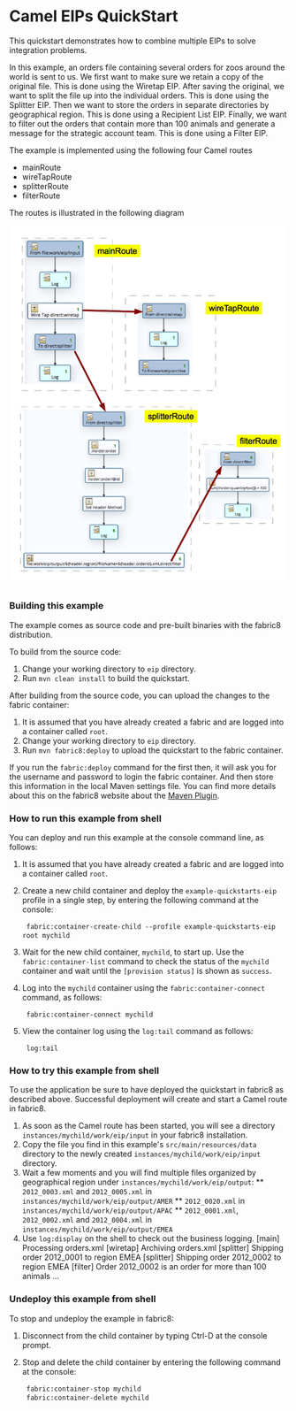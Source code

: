 # Camel EIPs QuickStart

This quickstart demonstrates how to combine multiple EIPs to solve integration problems.

In this example, an orders file containing several orders for zoos around the world is sent to us. We first want to make sure we retain a copy of the original file. This is done using the Wiretap EIP. After saving the original, we want to split the file up into the individual orders. This is done using the Splitter EIP. Then we want to store the orders in separate directories by geographical region. This is done using a Recipient List EIP. Finally, we want to filter out the orders that contain more than 100 animals and generate a message for the strategic account team. This is done using a Filter EIP.

The example is implemented using the following four Camel routes

* mainRoute
* wireTapRoute
* splitterRoute
* filterRoute

The routes is illustrated in the following diagram

![Camel EIPs diagram](https://raw.githubusercontent.com/fabric8io/fabric8/master/docs/images/camel-eips-diagram.png)


### Building this example

The example comes as source code and pre-built binaries with the fabric8 distribution. 

To build from the source code:

1. Change your working directory to `eip` directory.
2. Run `mvn clean install` to build the quickstart.

After building from the source code, you can upload the changes to the fabric container:

1. It is assumed that you have already created a fabric and are logged into a container called `root`.
1. Change your working directory to `eip` directory.
1. Run `mvn fabric8:deploy` to upload the quickstart to the fabric container.

If you run the `fabric:deploy` command for the first then, it will ask you for the username and password to login the fabric container.
And then store this information in the local Maven settings file. You can find more details about this on the fabric8 website about the [Maven Plugin](http://fabric8.io/gitbook/mavenPlugin.html).


### How to run this example from shell

You can deploy and run this example at the console command line, as follows:

1. It is assumed that you have already created a fabric and are logged into a container called `root`.
1. Create a new child container and deploy the `example-quickstarts-eip` profile in a single step, by entering the
 following command at the console:

        fabric:container-create-child --profile example-quickstarts-eip root mychild

1. Wait for the new child container, `mychild`, to start up. Use the `fabric:container-list` command to check the status of the `mychild` container and wait until the `[provision status]` is shown as `success`.
1. Log into the `mychild` container using the `fabric:container-connect` command, as follows:

        fabric:container-connect mychild

1. View the container log using the `log:tail` command as follows:

        log:tail


### How to try this example from shell

To use the application be sure to have deployed the quickstart in fabric8 as described above. Successful deployment will create and start a Camel route in fabric8.

1. As soon as the Camel route has been started, you will see a directory `instances/mychild/work/eip/input` in your fabric8 installation.
2. Copy the file you find in this example's `src/main/resources/data` directory to the newly created `instances/mychild/work/eip/input`
directory.
3. Wait a few moments and you will find multiple files organized by geographical region under `instances/mychild/work/eip/output`:
** `2012_0003.xml` and `2012_0005.xml` in `instances/mychild/work/eip/output/AMER`
** `2012_0020.xml` in `instances/mychild/work/eip/output/APAC`
** `2012_0001.xml`, `2012_0002.xml` and `2012_0004.xml` in `instances/mychild/work/eip/output/EMEA`
4. Use `log:display` on the shell to check out the business logging.
        [main]    Processing orders.xml
        [wiretap]  Archiving orders.xml
        [splitter] Shipping order 2012_0001 to region EMEA
        [splitter] Shipping order 2012_0002 to region EMEA
        [filter]   Order 2012_0002 is an order for more than 100 animals
        ...


### Undeploy this example from shell

To stop and undeploy the example in fabric8:

1. Disconnect from the child container by typing Ctrl-D at the console prompt.
2. Stop and delete the child container by entering the following command at the console:

        fabric:container-stop mychild
        fabric:container-delete mychild

